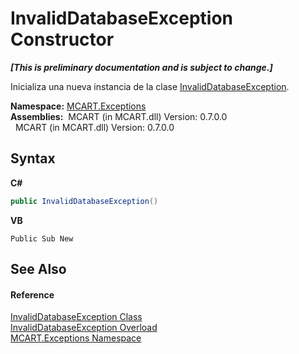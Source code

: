 # InvalidDatabaseException Constructor 
 _**\[This is preliminary documentation and is subject to change.\]**_

Inicializa una nueva instancia de la clase <a href="12f648ca-46a2-577a-a707-14e5b515aa65">InvalidDatabaseException</a>.

**Namespace:**&nbsp;<a href="36e6166c-cb29-ee06-1b8a-ebc61fae7b0a">MCART.Exceptions</a><br />**Assemblies:**&nbsp;&nbsp;MCART (in MCART.dll) Version: 0.7.0.0<br />&nbsp;&nbsp;MCART (in MCART.dll) Version: 0.7.0.0<br />

## Syntax

**C#**<br />
``` C#
public InvalidDatabaseException()
```

**VB**<br />
``` VB
Public Sub New
```


## See Also


#### Reference
<a href="12f648ca-46a2-577a-a707-14e5b515aa65">InvalidDatabaseException Class</a><br /><a href="46e15c23-2e10-b4d5-36a3-e8d2c426f47a">InvalidDatabaseException Overload</a><br /><a href="36e6166c-cb29-ee06-1b8a-ebc61fae7b0a">MCART.Exceptions Namespace</a><br />